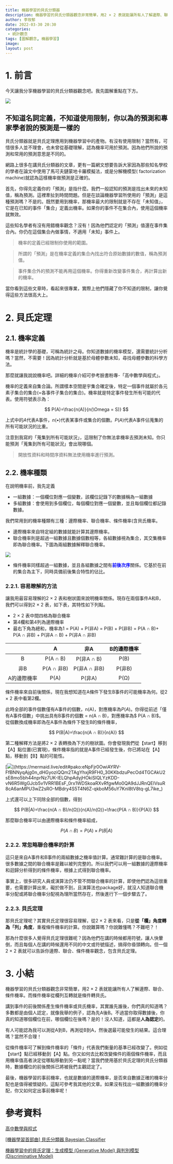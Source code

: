 ```yaml
---
title: 機器學習的貝氏分類器
description: 機器學習的貝氏分類器觀念非常簡單，用2 × 2 表就能讓所有人了解邊際、聯合、條件機率。而條件機率從欄列互轉就是條件轉貝氏。這類加入機率的演算法有兩個大問題：事前機率有符合數據特性嗎？變數前後關係是人為主觀認定，還是數據自己決定？
author: 李玫郁
date: 2022-03-30 20:30
categories:
 - 統計觀念
tags: [圖解觀念, 機器學習]
image: 
layout: post
---
```


# 1. 前言

今天讓我分享機器學習的貝氏分類器觀念吧。我先圖解重點在下方。

![](https://raw.githubusercontent.com/meiyulee/pic001/master/slog/IMG_8054.JPG)

## 不知道名詞定義，不知道使用限制，你以為的預測和專家學者說的預測是一樣的

貝氏分類器就是貝氏定理應用到機器學習中的產物。有沒有使用限制？當然有，可惜很多人並不理會，也未曾從基礎理解，認為機率可用於預測。因為他們所說的預測和常用的預測意思是不同的。

網路上很多在講貝氏分類器的文章，更有一篇網文想要告訴大家因為那些知名學校的學者在論文中使用了馬可夫鏈蒙地卡羅模擬法，或是分解機模型( factorization machine)就認為這樣機率做預測是正確的。

首先，你得先定義你的「預測」是指什麼。我們一般認知的預測是找出未來的未知值，稱為預測。這裡牽扯到時間問題。但是在談論機器學習所使用的「預測」是這種預測嗎？不是的。既然要用到機率，那機率最大的限制就是不存在「未知值」，它是在已知的事件「集合」定義出機率。如果你的事件不在集合內，使用這個機率就無效。

這些知名學者有沒有用錯機率觀念？沒有！因為他們認定的「預測」值還在事件集合內。你仍在這個集合內做事情，不適用「未知」事件上。

> 機率的定義已經限制你使用的範圍。

> 所謂的「預測」是在機率定義的集合內找出符合原始數據的數值，稱為預測值。

> 事件集合外的預測不能再用這個機率。你得重新改變事件集合，再計算出新的機率。

當你看到這些文章時，看起來很專業，實際上他們隱藏了你不知道的限制，讓你覺得這些方法很高大上。

# 2. 貝氏定理

## 2.1. 機率定義

機率是統計學的基礎，可稱為統計之母。你知道數據的機率模型，還需要統計分析嗎？當然，不需要！因為統計分析就是基於母體參數未知，尋找母體參數的科學方法。

那麼就讓我說說機率吧。詳細的機率介紹可參考臉書粉專-「高中數學與程式」。

機率的定義來自集合論。所謂樣本空間是宇集合確定後，特定一個事件就屬於各元素子集合的集合(=各事件子集合的集合)。機率就是特定事件發生所有可能的代表。使用符號表示為：

$$
P(A)=\frac{n(A)}{n(\Omega = S)}
$$

上式中的$A$代表A事件，$n(\bullet)$代表某事件或集合的個數。$P(A)$代表A事件佔蒐集的所有可能狀況的比重。

注意到我寫的「蒐集到所有可能狀況」，這限制了你無法拿機率去預測未知。你只能預測「蒐集到所有可能狀況」會出現哪個。

> 開放性資料和時間序資料無法使用機率進行預測。

## 2.2. 機率種類

在說明機率前，我先定義

- 一組數據：一個欄位對應一個變數，該欄位記錄下的數據稱為一組數據
- 多組數據：會使用到多個欄位，每個欄位對應一個變數，並且每個欄位都記錄數據。

我們常用到的機率種類有三種：邊際機率、聯合機率、條件機率(含貝氏機率。

- 邊際機率來自特定組的數據就能計算其邊際機率。
- 聯合機率則是超過一組數據且數據個數相等，各組數據視為集合，其交集機率即為聯合機率。下圖為兩組數據解釋聯合機率。

![](https://raw.githubusercontent.com/meiyulee/pic001/master/stat/photo_2022-03-30_17-16-55.jpg)

- 條件機率同樣超過一組數據，並且各組數據之間有<font color="blue"><b>前後次序</b></font>關係。它基於在前的集合為主下，同時具備前後集合特性的佔比。

### 2.2.1. 容易瞭解的方法

讓我用最容易理解的2 × 2 表和樹狀圖來說明機率關係。現存在兩個事件A和B，我們可以得到2 × 2 表，如下表，其特性如下列點。

- 2 × 2 表中間四格為聯合機率
- 第4欄和第4列為邊際機率
- 最右下角為總和，機率為1 = P(A) + P(非A) = P(B) + P(非B) = P(A ∩ B)+ P(A ∩ 非B) + P(非A ∩ B) + P(非A ∩ 非B)


| | A | 非A | B的邊際機率 |
| :----: | :----: | :----: | :----: |
| B | P(A ∩ B) | P(非A ∩ B) | P(B) |
| 非B | P(A ∩ 非B) | P(非A ∩ 非B) | P(非B) |
| A的邊際機率 | P(A) | P(非A) | P(Ω) |


條件機率來自前後關係，現在我想知道在A條件下發生B事件的可能機率為何。從2 × 2 表中看第2欄。

此時全部的事件個數僅有A事件的個數，n(A)，對應機率為$P(A)$。你得從前述「僅有A事件個數」中挑出具有B事件的個數 = n(A ∩ B)，對應機率為$ P(A ∩ B)$。從個數換成機率即為在A事件為條件下發生B的條件機率，

$$
P(B|A)=\frac{n(A ∩ B)}{n(A)}
$$

第二種解釋方法是將2 × 2 表轉換為下方的樹狀圖。你會發現我們從【start】移到【A】點位置(已實現)，條件機率指的就是A事件已經發生後，你已將站在【A】點，移動到【B】點的可能性。

[![](https://mermaid.ink/img/pako:eNpFjr0OwiAYRV-FfBNNyqAjg0n_dHGyoziQQm2TAgYhxjR9FH0_30KKbdzuPecOd4TGCAkU2sE8mo5bh44nprNz7UK-IELQhpAdyjHOkiSIQLYzKDD-vN6R5WgGJcb5v1VRR1BEsF_0rx1WDSkoaRXvRfgwMo0QA9dJJRnQEIVsuR8cA6anMPU3wZ2sRO-MBdry4S5T4N6Z-qkboM56uY7Knl8tV8tq-gL7ike_)](https://mermaid.live/edit#pako:eNpFjr0OwiAYRV-FfBNNyqAjg0n_dHGyoziQQm2TAgYhxjR9FH0_30KKbdzuPecOd4TGCAkU2sE8mo5bh44nprNz7UK-IELQhpAdyjHOkiSIQLYzKDD-vN6R5WgGJcb5v1VRR1BEsF_0rx1WDSkoaRXvRfgwMo0QA9dJJRnQEIVsuR8cA6anMPU3wZ2sRO-MBdry4S5T4N6Z-qkboM56uY7Knl8tV8tq-gL7ike_)

上式還可以上下同除全部的個數，得到

$$
P(B|A)=\frac{n(A ∩ B)/n(Ω)}{n(A)/n(Ω)}=\frac{P(A ∩ B)}{P(A)}
$$

那麼聯合機率可以由邊際機率和條件機率組成，

$$
P(A ∩ B) = P(A) \times P(B|A)
$$

### 2.2.2. 常忽略聯合機率的計算

這只是來自A事件和B事件的兩組數據之機率值計算。通常難計算的是聯合機率。很多數據之間的聯合機率是難以被列完整的。所以我們可以用一組數據的邊際機率和迴歸分析得到的條件機率，根據上式得到聯合機率。

事實上，很多研究人員或演算法仍不管不問聯合機率的計算，即使他們認為這很重要，也需要計算出來，礙於做不到，且演算法也package好，就沒人知道聯合機率分配或將聯合機率分配視為理所當然存在，然後進行下一個步驟去了。

### 2.2.3. 貝氏定理

那貝氏定理呢？其實貝氏定理很容易理解，從2 × 2 表來看，只是**從「欄」角度轉為「列」角度**，重複條件機率的計算。你說難算嗎？你說難懂嗎？不難吧？！

那為什麼很多人覺得貝氏定理很難呢？因為他們在講的時候都用符號，讓人快暈倒，而且每個人在講的時候還用不同的中文或符號描述，搞得你昏頭轉向。但一個2 × 2 表就可以告訴你邊際、聯合、條件機率觀念，包含貝氏定理。

# 3. 小結

機器學習的貝氏分類器觀念非常簡單，用2 × 2 表就能讓所有人了解邊際、聯合、條件機率。而條件機率從欄列互轉就是條件轉貝氏。

講到事件的前後關係產生條件機率或貝氏機率，其實誰先誰後，你們真的知道嗎？多數都是由個人認定，就像我舉的例子，認為先A後B。不過當你取得數據後，你真的知道哪個欄位在前，哪個欄位在後嗎？是的！沒人知道，這都是**人為認定**的。

有人可能認為我可以測從A到B，再測從B到A，然後選最可能發生的結果。這合理嗎？當然不合理！

從條件機率可了解到條件機率的「條件」代表我們衡量的基準已經改變了。例如從【start】點已經移動到【A】點。你又如何去比較改變條件的兩個條件機率，而且用機率值高者決定從哪點移動到另一點呢？當我們使用基於貝氏定理的貝氏分類器時，數據欄位的前後關係已將被我們主觀認定了。

最後，機器學習的事前機率，也就是數據的邊際機率，是否來自數據正確的機率分配也是值得被懷疑的。這點可參考我其他的文章。如果沒有找出一組數據的機率分配，你又如何定出事前機率呢！


# 參考資料

[高中數學與程式](https://www.facebook.com/mathprogramming2020)

[[機器學習首部曲] 貝氏分類器 Bayesian Classifier](https://pyecontech.com/2020/02/27/bayesian_classifier/)

[機器學習中的貝氏定理：生成模型 (Generative Model) 與判別模型 (Discriminative Model)](https://taweihuang.hpd.io/2017/03/21/mlbayes/)